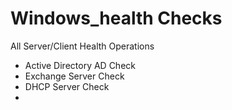 # Windows_health Checks
All Server/Client Health Operations

- Active Directory AD Check
- Exchange Server Check
- DHCP Server Check
- 
